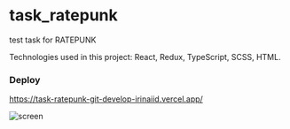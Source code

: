# task_ratepunk
test task for RATEPUNK

Technologies used in this project: React, Redux, TypeScript, SCSS, HTML.

### Deploy

https://task-ratepunk-git-develop-irinaiid.vercel.app/

![screen](https://github.com/IrinaIID/task_ratepunk/assets/101494885/ea3036b7-7396-4640-8a1b-ca8ef1c12fba)


